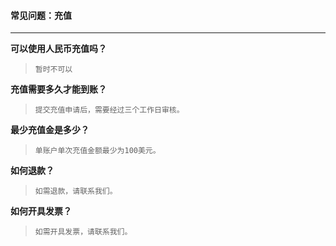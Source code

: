 #### 常见问题：充值

---

**可以使用人民币充值吗？**

> ```
> 暂时不可以
> ```

**充值需要多久才能到账？**

> ```
> 提交充值申请后，需要经过三个工作日审核。
> ```

**最少充值金是多少？**

> ```
> 单账户单次充值金额最少为100美元。
> ```

**如何退款？**

> ```
> 如需退款，请联系我们。
> ```

**如何开具发票？**

> ```
> 如需开具发票，请联系我们。
> ```



